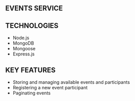 ## EVENTS SERVICE ##

## TECHNOLOGIES ##

* Node.js
* MongoDB
* Mongoose
* Express.js

## KEY FEATURES ##

* Storing and managing available events and participants
* Registering a new event participant
* Paginating events


